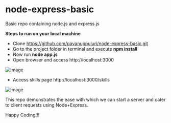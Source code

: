 # node-express-basic
Basic repo containing node.js and express.js

**Steps to run on your local machine**
* Clone https://github.com/pavanuppuluri/node-express-basic.git
* Go to the project folder in terminal and execute **npm install**
* Now run **node app.js**
* Open browser and access http://localhost:3000

![image](https://user-images.githubusercontent.com/63893920/151189156-99c4f15d-0ad8-4b03-a484-0176c8408263.png)

* Access skills page http://localhost:3000/skills

![image](https://user-images.githubusercontent.com/63893920/151189269-94e3f9fd-6643-4742-bd67-13d4a0bc161a.png)

This repo demonstrates the ease with which we can start a server and cater to client requests using Node+Express.

Happy Coding!!!
